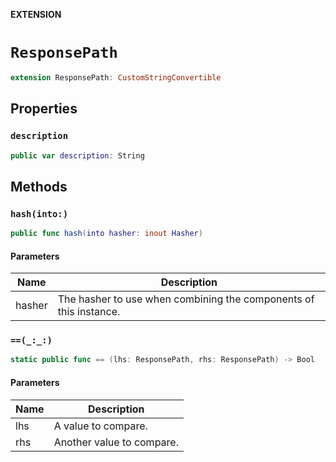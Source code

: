 **EXTENSION**

# `ResponsePath`
```swift
extension ResponsePath: CustomStringConvertible
```

## Properties
### `description`

```swift
public var description: String
```

## Methods
### `hash(into:)`

```swift
public func hash(into hasher: inout Hasher)
```

#### Parameters

| Name | Description |
| ---- | ----------- |
| hasher | The hasher to use when combining the components of this instance. |

### `==(_:_:)`

```swift
static public func == (lhs: ResponsePath, rhs: ResponsePath) -> Bool
```

#### Parameters

| Name | Description |
| ---- | ----------- |
| lhs | A value to compare. |
| rhs | Another value to compare. |
